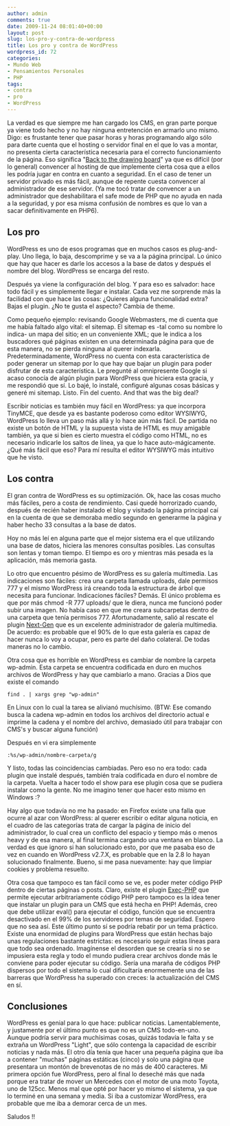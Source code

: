 ```yaml
---
author: admin
comments: true
date: 2009-11-24 08:01:40+00:00
layout: post
slug: los-pro-y-contra-de-wordpress
title: Los pro y contra de WordPress
wordpress_id: 72
categories:
- Mundo Web
- Pensamientos Personales
- PHP
tags:
- contra
- pro
- WordPress
---
```


La verdad es que siempre me han cargado los CMS, en gran parte porque ya viene todo hecho y no hay ninguna entretención en armarlo uno mismo. Digo: es frustante tener que pasar horas y horas programando algo sólo para darte cuenta que el hosting o servidor final en el que lo vas a montar, no presenta cierta característica necesaria para el correcto funcionamiento de la página. Eso significa "[Back to the drawing board](http://en.wikipedia.org/wiki/Drawing_board#Modern-day_idiom)" ya que es difícil (por lo general) convencer al hosting de que implemente cierta cosa que a ellos les podría jugar en contra en cuanto a seguridad. En el caso de tener un servidor privado es más fácil, aunque de repente cuesta convencer al administrador de ese servidor. (Ya me tocó tratar de convencer a un administrador que deshabilitara el safe mode de PHP que no ayuda en nada a la seguridad, y por esa misma confusión de nombres es que lo van a sacar definitivamente en PHP6).
<!-- more -->


## Los pro



WordPress es uno de esos programas que en muchos casos es plug-and-play. Uno llega, lo baja, descomprime y se va a la página principal. Lo único que hay que hacer es darle los accesos a la base de datos y después el nombre del blog. WordPress se encarga del resto. 

Después ya viene la configuración del blog. Y para eso es salvador: hace todo fácil y es simplemente llegar e instalar. Cada vez me sorprende más la facilidad con que hace las cosas: ¿Quieres alguna funcionalidad extra? Bajas el plugin. ¿No te gusta el aspecto? Cambia de theme. 

Como pequeño ejemplo: revisando Google Webmasters, me di cuenta que me había faltado algo vital: el sitemap. El sitemap es -tal como su nombre lo indica- un mapa del sitio; en un conveniente XML; que le indica a los buscadores qué páginas existen en una determinada página para que de esta manera, no se pierda ninguna al querer indexarla. 
Predeterminadamente, WordPress no cuenta con esta característica de poder generar un sitemap por lo que hay que bajar un plugin para poder disfrutar de esta característica. Le pregunté al omnipresente Google si acaso conocía de algún plugin para WordPress que hiciera esta gracia, y me respondió que sí. Lo bajé, lo instalé, configuré algunas cosas básicas y generé mi sitemap. Listo. Fin del cuento. And that was the big deal? 

Escribir noticias es también muy fácil en WordPress: ya que incorpora TinyMCE, que desde ya es bastante poderoso como editor WYSIWYG, WordPress lo lleva un paso más allá y lo hace aún más fácil. De partida no existe un botón de HTML y la supuesta vista de HTML es muy amigable también, ya que si bien es cierto muestra el código como HTML, no es necesario indicarle los saltos de línea, ya que lo hace auto-mágicamente. ¿Qué más fácil que eso? Para mí resulta el editor WYSIWYG más intuitivo que he visto. 



## Los contra



El gran contra de WordPress es su optimización. Ok, hace las cosas mucho más fáciles, pero a costa de rendimiento. Casi quedé horrorizado cuando, después de recién haber instalado el blog y visitado la página principal caí en la cuenta de que se demoraba medio segundo en generarme la página y haber hecho 33 consultas a la base de datos. 

Hoy no más leí en alguna parte que el mejor sistema era el que utilizando una base de datos, hiciera las menores consultas posibles. Las consultas son lentas y toman tiempo. El tiempo es oro y mientras más pesada es la aplicación, más memoria gasta. 

Lo otro que encuentro pésimo de WordPress es su galería multimedia. Las indicaciones son fáciles: crea una carpeta llamada uploads, dale permisos 777 y el mismo WordPress irá creando toda la estructura de árbol que necesita para funcionar. 
Indicaciones fáciles? Demás. El único problema es que por más chmod -R 777 uploads/ que le diera, nunca me funcionó poder subir una imagen. No había caso en que me creara subcarpetas dentro de una carpeta que tenía permisos 777. Afortunadamente, salió al rescate el plugin [Next-Gen](http://wordpress.org/extend/plugins/nextgen-gallery/) que es un excelente administrador de galería multimedia. De acuerdo: es probable que el 90% de lo que esta galería es capaz de hacer nunca lo voy a ocupar, pero es parte del daño colateral. De todas maneras no lo cambio. 

Otra cosa que es horrible en WordPress es cambiar de nombre la carpeta wp-admin. Esta carpeta se encuentra codificada en duro en muchos archivos de WordPress y hay que cambiarlo a mano. Gracias a Dios que existe el comando 

    
    find . | xargs grep "wp-admin"



En Linux con lo cual la tarea se alivianó muchísimo. (BTW: Ese comando busca la cadena wp-admin en todos los archivos del directorio actual e imprime la cadena y el nombre del archivo, demasiado útil para trabajar con CMS's y buscar alguna función)

Después en vi era simplemente

    
    :%s/wp-admin/nombre-carpeta/g



Y listo, todas las coincidencias cambiadas. 
Pero eso no era todo: cada plugin que instalé después, también traía codificada en duro el nombre de la carpeta. Vuelta a hacer todo el show para ese plugin cosa que se pudiera instalar como la gente. No me imagino tener que hacer esto mismo en Windows :?

Hay algo que todavía no me ha pasado: en Firefox existe una falla que ocurre al azar con WordPress: al querer escribir o editar alguna noticia, en el cuadro de las categorías trata de cargar la página de inicio del administrador, lo cual crea un conflicto del espacio y tiempo más o menos heavy y de esa manera, al final termina cargando una ventana en blanco. La verdad es que ignoro si han solucionado esto, por que me pasaba eso de vez en cuando en WordPress v2.7.X, es probable que en la 2.8 lo hayan solucionado finalmente. Bueno, si me pasa nuevamente: hay que limpiar cookies y problema resuelto. 

Otra cosa que tampoco es tan fácil como se ve, es poder meter código PHP dentro de ciertas páginas o posts. Claro, existe el plugin [Exec-PHP](http://wordpress.org/extend/plugins/exec-php/) que permite ejecutar arbitrariamente código PHP pero tampoco es la idea tener que instalar un plugin para un CMS que está hecha en PHP! Además, creo que debe utilizar eval() para ejecutar el código, función que se encuentra desactivado en el 99% de los servidores por temas de seguridad. Espero que no sea así. 
Este último punto sí se podría rebatir por un tema práctico. Existe una enormidad de plugins para WordPress que están hechas bajo unas regulaciones bastante estrictas: es necesario seguir estas líneas para que todo sea ordenado. Imagínense el desorden que se crearía si no se impusiera esta regla y todo el mundo pudiera crear archivos donde más le conviene para poder ejecutar su código. Sería una maraña de códigos PHP dispersos por todo el sistema lo cual dificultaría enormemente una de las barreras que WordPress ha superado con creces: la actualización del CMS en sí. 



## Conclusiones



WordPress es genial para lo que hace: publicar noticias. Lamentablemente, y justamente por el último punto es que no es un CMS todo-en-uno. Aunque podría servir para muchísimas cosas, quizás todavía le falta y se extraña un WordPress "Light", que sólo contenga la capacidad de escribir noticias y nada más. El otro día tenía que hacer una pequeña página que iba a contener "muchas" páginas estáticas (cinco) y solo una página que presentara un montón de brevenotas de no más de 400 caracteres. Mi primera opción fue WordPress, pero al final lo deseché más que nada porque era tratar de mover un Mercedes con el motor de una moto Toyota, uno de 125cc. Menos mal que opté por hacer yo mismo el sistema, ya que lo terminé en una semana y media. Si iba a customizar WordPress, era probable que me iba a demorar cerca de un mes. 

Saludos !!
